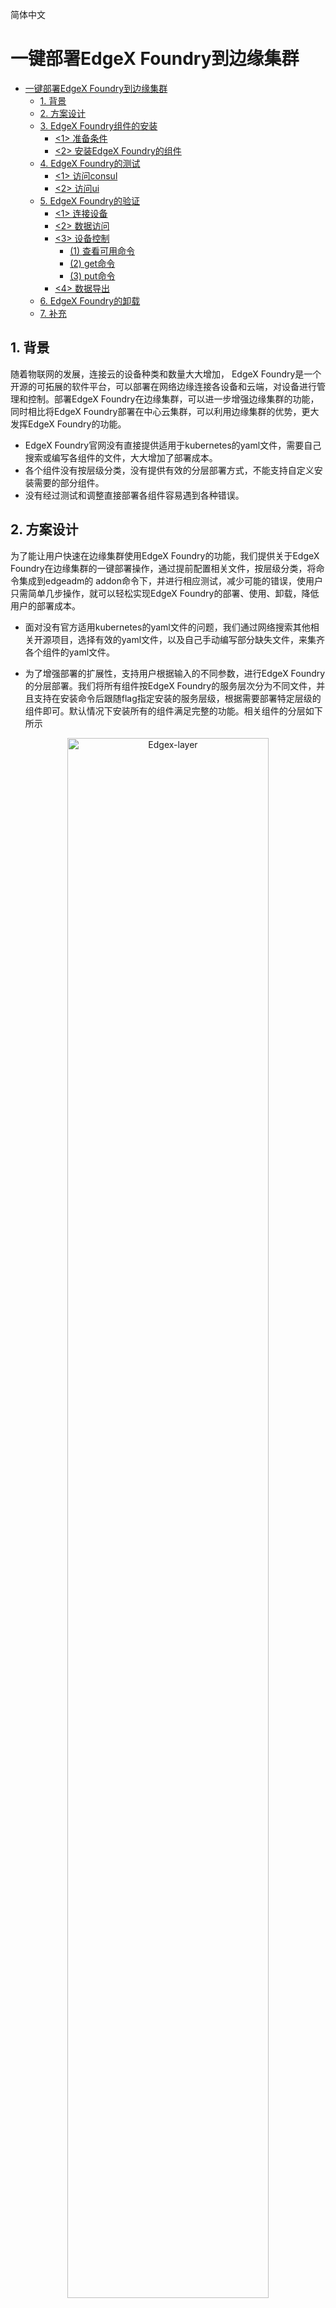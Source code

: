 简体中文

# 一键部署EdgeX Foundry到边缘集群  

* [一键部署EdgeX Foundry到边缘集群](#一键部署edgex-foundry到边缘集群)
  * [1\. 背景](#1-背景)
  * [2\. 方案设计](#2-方案设计)
  * [3\. EdgeX Foundry组件的安装](#3-edgex-foundry组件的安装)
    * [&lt;1&gt; 准备条件](#1-准备条件)
    * [&lt;2&gt; 安装EdgeX Foundry的组件](#2-安装edgex-foundry的组件)
  * [4\. EdgeX Foundry的测试](#4-edgex-foundry的测试)
    * [&lt;1&gt; 访问consul](#1-访问consul)
    * [&lt;2&gt; 访问ui](#2-访问ui)
  * [5\. EdgeX Foundry的验证](#5-edgex-foundry的验证)
    * [&lt;1&gt; 连接设备](#1-连接设备)
    * [&lt;2&gt; 数据访问](#2-数据访问)
    * [&lt;3&gt; 设备控制](#3-设备控制)
      * [(1) 查看可用命令](#1-查看可用命令)
      * [(2) get命令](#2-get命令)
      * [(3) put命令](#3-put命令)
    * [&lt;4&gt; 数据导出](#4-数据导出)
  * [6\. EdgeX Foundry的卸载](#6-edgex-foundry的卸载)
  * [7\. 补充](#7-补充)
  

## 1. 背景

随着物联网的发展，连接云的设备种类和数量大大增加， EdgeX Foundry是一个开源的可拓展的软件平台，可以部署在网络边缘连接各设备和云端，对设备进行管理和控制。部署EdgeX Foundry在边缘集群，可以进一步增强边缘集群的功能，同时相比将EdgeX Foundry部署在中心云集群，可以利用边缘集群的优势，更大发挥EdgeX Foundry的功能。

-   EdgeX Foundry官网没有直接提供适用于kubernetes的yaml文件，需要自己搜索或编写各组件的文件，大大增加了部署成本。
-   各个组件没有按层级分类，没有提供有效的分层部署方式，不能支持自定义安装需要的部分组件。
-   没有经过测试和调整直接部署各组件容易遇到各种错误。

## 2. 方案设计

为了能让用户快速在边缘集群使用EdgeX Foundry的功能，我们提供关于EdgeX Foundry在边缘集群的一键部署操作，通过提前配置相关文件，按层级分类，将命令集成到edgeadm的 addon命令下，并进行相应测试，减少可能的错误，使用户只需简单几步操作，就可以轻松实现EdgeX Foundry的部署、使用、卸载，降低用户的部署成本。

-    面对没有官方适用kubernetes的yaml文件的问题，我们通过网络搜索其他相关开源项目，选择有效的yaml文件，以及自己手动编写部分缺失文件，来集齐各个组件的yaml文件。

-    为了增强部署的扩展性，支持用户根据输入的不同参数，进行EdgeX Foundry的分层部署。我们将所有组件按EdgeX Foundry的服务层次分为不同文件，并且支持在安装命令后跟随flag指定安装的服务层级，根据需要部署特定层级的组件即可。默认情况下安装所有的组件满足完整的功能。相关组件的分层如下所示  
<div align="center">
  <img src="docs/img/edgex-layer.png" width=80% title="Edgex-layer">
</div>
  

-    我们已经在边缘集群上对部署的各个组件进行了相应的测试和调整，减少了可能的错误。

## 3. EdgeX Foundry组件的安装

### <1> 准备条件

执行以下命令下载edgeadm文件和k8s安装包  

```shell
arch=amd64 version=v0.5.0 && rm -rf edgeadm-linux-* && wget https://superedge-1253687700.cos.ap-guangzhou.myqcloud.com/$version/$arch/edgeadm-linux-$arch-$version.tgz && tar -xzvf edgeadm-linux-* && cd edgeadm-linux-$arch-$version && ./edgeadm
```

安装一个边缘集群,具体参考**(上面已经下载了最新的安装文件，下面链接内安装边缘集群无需再安装edgeadm的安装包)**  

[一键安装边缘独立Kubernetes 集群](https://github.com/superedge/superedge/blob/main/docs/installation/install_edge_kubernetes_CN.md)  


### <2> 安装EdgeX Foundry的组件
执行以下命令，即可一键安装EdgeX Foundry的所有组件  

```shell
./edgeadm addon edgex
```  


如果得到以下成功提示，说明部署成功 

```shell
Start install edgex-application-services.yml to your cluster
Deploy edgex-application-services.yml success!
Start install edgex-core-services.yml to your cluster
Deploy edgex-core-services.yml success!
Start install edgex-device-services.yml to your cluster
Deploy edgex-device-services.yml success!
Start install edgex-support-services.yml to your cluster
Deploy edgex-support-services.yml success!
Start install edgex-system-management.yml to your cluster
Deploy edgex-system-management.yml success!
Start install edgex-ui.yml to your cluster
Deploy edgex-ui.yml success!

```  

也可以通过以下命令添加所需组件到集群  

```shell
./edgeadm addon edgex [flag]
```  
可以通过`./edgeadm addon edgex --help`命令查看可以使用的flag  

具体flag细节如下  

```shell
--app           Addon the edgex application-services to cluster.
--core          Addon the edgex core-services to cluster.
--device        Addon the edgex device-services to cluster.
--support       Addon the edgex supporting-services to cluster.
--sysmgmt       Addon the edgex system management to cluster
--ui            Addon the edgex ui to cluster.
```  
例如只安装core服务层的相关组件，请运行  

```shell
./edgeadm addon edgex --core
```  
其他组件同上安装，替换flag即可。如需同时安装多个层级组件，可以同时添加多个flag。  
  
部署成功后，可以通过以下命令查看svc和pod的启动情况  

```shell
kubectl get svc,pods -n edgex
```  
  

**注意：**如果出现同一层级的组件部分安装成功，部分安装失败，可直接重新执行安装命令进行更新和安装。如果已安装的组件出现异常无法运行，可以使用`./edgeadm detach edgex [flag]`对特定层级的组件进行卸载重装。卸载操作具体参考**[6\. EdgeX Foundry的卸载](#6-edgex-foundry的卸载)**
  
## 4. EdgeX Foundry的测试  
### <1> 访问consul  
从网页访问core-consul的服务的端口可以查看各组件的部署情况，其中`30850`是core-consul服务暴露的端口号  
```shell
curl http://localhost:30850/ui/dc1/services
```  
<div align="center">
  <img src="docs/img/edgex-consul.png" width=80% title="Edgex-consul">
</div>
  

如果显示红色叉号，说明组件安装失败，如果刷新仍然无效，请试图对该组件所在层级进行卸载和安装。
  
### <2> 访问ui
从网页通过访问ui服务的端口同样可以查看各组件是否正常部署，其中`30040``是ui服务暴露的端口号  

```shell
curl http://localhost:30040/
```  
<div align="center">
  <img src="docs/img/edgex-ui.png" width=80% title="Edgex-ui">
</div>  



如果部署成功，则各项会有相应的条目生成
  
## 5. EdgeX Foundry的验证
### <1> 连接设备
利用下面的命令,打开一个新的yaml文件  

```shell
vim edgex-device-random.yaml
```  
并将以下内容复制粘贴到文件中然后保存退出  
```shell 
apiVersion: v1
kind: Service
metadata:
  name: edgex-device-random
  namespace: edgex
spec:
  type: NodePort
  selector:
    app: edgex-device-random
  ports:
  - name: http
    port: 49988
    protocol: TCP
    targetPort: 49988
    nodePort: 30088
---
apiVersion: apps/v1
kind: Deployment
metadata: 
  name: edgex-device-random
  namespace: edgex
spec:
  selector:
    matchLabels: 
      app: edgex-device-random
  template:
    metadata:
      labels: 
        app: edgex-device-random
    spec:
      hostname: edgex-device-random
      containers:
      - name: edgex-device-random
        image: EdgeX Foundry/docker-device-random-go:1.3.0
        imagePullPolicy: IfNotPresent
        ports:
        - name: http
          protocol: TCP
          containerPort: 49988
        envFrom: 
        - configMapRef:
            name: common-variables
        env:
          - name: Service_Host
            value: "edgex-device-random"
```  
通过以下命令启动该组件  
```shell
kubectl apply -f edgex-device-random.yaml
```  
该命令会启动一个随机整数生成器的虚拟设备连接到EdgeX Foundry，该设备会向core-data发送随机数，同时接收core-command的命令控制。  
### <2> 数据访问
通过以下命令从网页访问core-data的服务的端口查看上一步启动的随机数设备向core服务发送的最近10条数据，其中`30080`是core-data服务的端口号  
```shell
curl http://localhost:30080/api/v1/event/device/Random-Integer-Generator01/10
```  
<div align="center">
  <img src="docs/img/edgex-data.png" width=80% title="Edgex-data">
</div>  


### <3> 设备控制
#### (1) 查看可用命令
网页访问core-command服务的端口查看可以对虚拟设备进行的命令,包括get和put，其中get用于获取数据，put用于下发命令，其中`30082`是core-command服务的端口号，`Random-Integer-Generator01`是以上文件安装的虚拟设备  

```shell
curl http://localhost:30082/api/v1/device/name/Random-Integer-Generator01
```  
<div align="center">
  <img src="docs/img/edgex-command.png" width=80% title="Edgex-command">
</div>  


#### (2) get命令
从上面的网页内容中可以看到get命令的url，使用get的url可以获取随机数设备发送的数据**（此处仅为例子，具体url根据显示获取，并请记得将`edgex-core-command:48082`字段改为`localhost:30082`）**，其中`30082`是core-command服务的端口号  
```shell
curl http://localhost:30082/api/v1/device/4a602dc3-afd5-4c76-9d72-de02407e80f8/command/5353248d-8006-4b01-8250-a07cb436aeb1
```  
<div align="center">
  <img src="docs/img/edgex-get.png" width=80% title="Edgex-get">
</div>  


#### (3) put命令
执行put命令可以对虚拟设备进行控制，这里以修改其产生的随机数的范围为例，从网页中找到put命令的url，并执行以下命令：**（此处仅为例子，具体url由显示的put命令的url得到，并请记得将`edgex-core-command:48082`字段改为`localhost:30082`，将`{}`内的内容改为可用的参数，该可修改参数也由之前查询命令的显示中得到）**,其中`30082`是core-command服务的端口号  
```shell
curl -X PUT -d '{"Min_Int8": "0", "Max_Int8": "100"}' http://localhost:30082/api/v1/device/4a602dc3-afd5-4c76-9d72-de02407e80f8/command/5353248d-8006-4b01-8250-a07cb436aeb1
```  
这里将虚拟设备的生成数范围改为0到100，执行put命令无输出，可通过get命令查看新产生的数据是否在范围0-100内。
### <4> 数据导出  
通过一下命令打开一个新的yaml文件  
```shell
vim mqtt.yaml
```  
将以下内容复制粘贴到文件中  

```shell
apiVersion: v1
kind: Service
metadata:
  name: edgex-app-service-configurable-mqtt
  namespace: edgex
spec:
  type: NodePort 
  selector:
    app: edgex-app-service-configurable-mqtt
  ports:
  - name: http
    port: 48101
    protocol: TCP
    targetPort: 48101
    nodePort: 30200
---
apiVersion: apps/v1
kind: Deployment
metadata: 
  name: edgex-app-service-configurable-mqtt
  namespace: edgex
spec:
  selector:
    matchLabels: 
      app: edgex-app-service-configurable-mqtt
  template:
    metadata:
      labels: 
        app: edgex-app-service-configurable-mqtt
    spec:
      hostname: edgex-app-service-configurable-mqtt
      containers:
      - name: edgex-app-service-configurable-mqtt
        image: EdgeX Foundry/docker-app-service-configurable:1.1.0
        imagePullPolicy: IfNotPresent
        ports:
        - name: http
          protocol: TCP
          containerPort: 48101
        envFrom: 
        - configMapRef:
            name: common-variables
        env:
          - name: edgex_profile
            value: "mqtt-export"
          - name: Service_Host
            value: "edgex-app-service-configurable-mqtt"
          - name: Service_Port
            value: "48101"
          - name: MessageBus_SubscribeHost_Host
            value: "edgex-core-data"
          - name: Binding_PublishTopic
            value: "events"
          - name: Writable_Pipeline_Functions_MQTTSend_Addressable_Address
            value: "broker.mqttdashboard.com"
          - name: Writable_Pipeline_Functions_MQTTSend_Addressable_Port
            value: "1883"
          - name: Writable_Pipeline_Functions_MQTTSend_Addressable_Protocol
            value: "tcp"
          - name: Writable_Pipeline_Functions_MQTTSend_Addressable_Publisher
            value: "edgex"
          - name: Writable_Pipeline_Functions_MQTTSend_Addressable_Topic
            value: "EdgeXEvents"
```  
执行以下命令  
```shell
kubectl apply -f mqtt.yaml
```  

启动该组件，该组件可以将core-data中的数据导出到HiveMQ的公开的MQTT broker上。可以通过网页访问该代理查看数据是否成功导出到云端。
访问以下网址进入网页  
```shell
http://www.hivemq.com/demos/websocket-client/
```  
<div align="center">
  <img src="docs/img/edgex-hivemq-connect.png" width=80% title="Edgex-hivemq-connect">
</div>  

点击connect进行连接，填写主题为EdgeXEvents  

<div align="center">
  <img src="docs/img/edgex-hivemq-create.png" width=80% title="Edgex-hivemq-create">
</div>  

即可看到message一栏出现虚拟设备向EdgeX Foundry发送的数据  

<div align="center">
  <img src="docs/img/edgex-hivemq-message.png" width=80% title="Edgex-hivemq-message">
</div>  

但是，由于这是公有的broker，多方多次上传的数据都会保留并共存在相应的主题下，所以即使message一栏有数据显示，可能是之前导出操作遗留的数据，要想真正验证是否导出成功，可以在connect后尝试创建一个新主题，该主题尚无message显示，再修改mqtt.yaml中`env`下的`Writable_Pipeline_Functions_MQTTSend_Addressable_Topic`的值为该主题，部署后查看broker网页中是否有数据出现，若有，说明真正导出成功。

**注意：**如果上述操作中出现网页无法访问等异常，请重新查看pod情况，必要时进行卸载重装。
  
## 6. EdgeX Foundry的卸载
可以执行以下命令将所有EdgeX Foundry卸载，同时卸载在主机上产生的挂载数据。  

```shell
./edgeadm detach edgex
```  
出现以下成功显示，说明卸载完成。  

```shell
Start uninstall edgex-application-services.yml to your cluster
Detach edgex-application-services.yml success!
Start uninstall edgex-application-services.yml from your cluster
Detach edgex-application-services.yml success!
Start uninstall edgex-core-services.yml from your cluster
Detach edgex-core-services.yml success!
Start uninstall edgex-device-services.yml from your cluster
Detach edgex-device-services.yml success!
Start uninstall edgex-support-services.yml from your cluster
Detach edgex-support-services.yml success!
Start uninstall edgex-system-management.yml from your cluster
Detach edgex-system-management.yml success!
Start uninstall edgex-ui.yml from your cluster
Detach edgex-ui.yml success!
Start uninstall edgex-configmap.yml from your cluster
Detach edgex-configmap.yml success!
Start uninstall edgex completely.
Delete edgex completely success!
```  
也可执行`./edgeadm detach edgex [flag]`对EdgeX Foundry进行卸载，可以通过以下命令查看可以使用的flag  
```shell
./edgeadm detach edgex –-help
```  

可用的flag显示如下  

```shell
--app          Detach the edgex application-services from cluster.
--core          Detach the edgex core-services from cluster.
--device       Detach the edgex device-services from cluster.
--support       Detach the edgex supporting-services from cluster.
--sysmgmt         Detach the edgex system management from cluster.
--ui              Detach the ui from cluster.
--completely       Detach the configmap and volumes from cluster.
```
  

如需卸载core服务的相关组件，请运行  

```shell
./edgeadm detach edgex –-core
```  

其他组件删除操作同上，替换flag即可，支持多个flag同时删除多个层级的组件。
可以通过以下命令查看所有pod是否已删除。  

```shell
kubectl get pods -n edgex  
```  

**注意：**  

-    如果删除中出现错误，导致某一层级的组件部分已删除，部分未删除，则对该层级重新执行删除操作将失败，需要用addon对该层级所有组件重装，再进行删除
如：删除core层级的过程中遇到失败，导致core-data的组件已删除而core-consul的组件未删除，则`./edgeadm detach edgex –-core`命令无法再次正常重新执行，需要用`./edgeadm addon edgex –-core`补充缺失的core-data组件，再使用`./edgeadm detach edgex –-core`删除core层级。
-    `./edgeadm detach edgex`仅适用于所有组件都存在的情况，如仅存在部分组件，请对相应层级进行独立删除。
  
## 7. 补充  
-   以上提供的安装版本为haoni版本，如需安装其他版本的组件，请拉取仓库源码，并在`/pkg/edgeadm/constant/manifests/edgex`目录下修改对应组件的相关细节。
-   以上安装不包含serity的相关组件和配置，后期版本可能添加相关功能，也可在项目源文件中自行配置。
-   如果使用中遇到相关问题或有改进意见，也可以在SuperEdge社区提Issues一块来修复。
